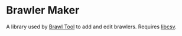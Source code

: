 # Brawler Maker

A library used by [Brawl Tool](https://github.com/allbrawl/brawltool) to add and edit brawlers.
Requires [libcsv](https://github.com/allbrawl/libcsv).
